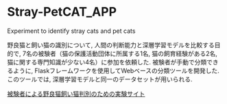 # Stray-PetCAT_APP
Experiment to identify stray cats and pet cats

野良猫と飼い猫の識別について, 人間の判断能力と深層学習モデルを比較する目的で, 7名の被験者（猫の保護活動団体に所属する1名, 猫の飼育経験がある2名, 猫に関する専門知識が少ない4名）に参加を依頼した. 
被験者が手動で分類できるように, Flaskフレームワークを使用してWebベースの分類ツールを開発した. このツールでは, 深層学習モデルと同一のデータセットが用いられる. 

[被験者による野良猫飼い猫判別のための実験サイト](ojus.pythonanywhere.com)
